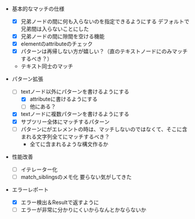 * 基本的なマッチの仕様
    * [x] 兄弟ノードの間に何も入らないのを指定できるようにする
        デフォルトで兄弟間は入らないことにした
    * [x] 兄弟ノードの間に隙間を空ける機能
    * [x] elementのattributeのチェック
    * [x] パターンは再帰しない方が嬉しい？（直のテキストノードにのみマッチするべき？）
    * テキスト同士のマッチ

* パターン拡張
    * [ ] textノード以外にパターンを書けるようにする
        * [x] attributeに書けるようにする
        * [ ] 他にある？
    * [x] textノードに複数パターンを書けるようにする
    * [x] サブツリー全体にマッチするパターン
    * [ ] パターンにがエレメントの時は、マッチしないのではなくて、そこに含まれる文字列全てにマッチするべき？
        * 全てに含まれるような構文作るか

* 性能改善
    * [ ] イテレーター化
    * [ ] match_siblingsのメモ化
        要らない気がしてきた

* エラーレポート
    * [x] エラー検出＆Resultで返すように
    * [ ] エラーが非常に分かりにくいからなんとかならないか
